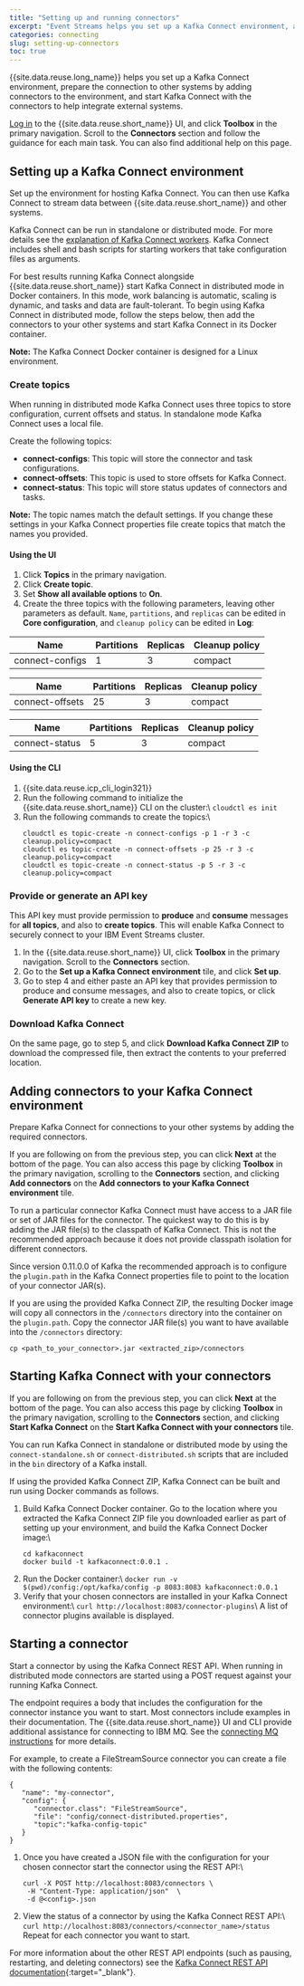 ```yaml
---
title: "Setting up and running connectors"
excerpt: "Event Streams helps you set up a Kafka Connect environment, add connectors to it, and run the connectors to help integrate external systems."
categories: connecting
slug: setting-up-connectors
toc: true
---
```


{{site.data.reuse.long_name}} helps you set up a Kafka Connect environment, prepare the connection to other systems by adding connectors to the environment, and start Kafka Connect with the connectors to help integrate external systems.

[Log in](../../getting-started/logging-in/) to the {{site.data.reuse.short_name}} UI, and click **Toolbox** in the primary navigation. Scroll to the **Connectors** section and follow the guidance for each main task. You can also find additional help on this page.


## Setting up a Kafka Connect environment

Set up the environment for hosting Kafka Connect. You can then use Kafka Connect to stream data between {{site.data.reuse.short_name}} and other systems.

Kafka Connect can be run in standalone or distributed mode. For more details see the [explanation of Kafka Connect workers](../connectors/#workers). Kafka Connect includes shell and bash scripts for starting workers that take configuration files as arguments.

For best results running Kafka Connect alongside {{site.data.reuse.short_name}} start Kafka Connect in distributed mode in Docker containers. In this mode, work balancing is automatic, scaling is dynamic, and tasks and data are fault-tolerant. To begin using Kafka Connect in distributed mode, follow the steps below, then add the connectors to your other systems and start Kafka Connect in its Docker container.

**Note:** The Kafka Connect Docker container is designed for a Linux environment.

### Create topics

When running in distributed mode Kafka Connect uses three topics to store configuration, current offsets and status. In standalone mode Kafka Connect uses a local file.

Create the following topics:

- **connect-configs**: This topic will store the connector and task configurations.
- **connect-offsets**: This topic is used to store offsets for Kafka Connect.
- **connect-status**: This topic will store status updates of connectors and tasks.

**Note:** The topic names match the default settings. If you change these settings in your Kafka Connect properties file create topics that match the names you provided.

#### Using the UI

1. Click **Topics** in the primary navigation.
2. Click **Create topic**.
3. Set **Show all available options** to **On**.
4. Create the three topics with the following parameters, leaving other parameters as default. `Name`, `partitions`, and `replicas` can be edited in **Core configuration**, and `cleanup policy` can be edited in **Log**:

| Name             | Partitions   | Replicas            | Cleanup policy
|------------------|--------------|---------------------|-----------------
| connect-configs  | 1            | 3                   | compact

| Name             | Partitions   | Replicas            | Cleanup policy
|------------------|--------------|---------------------|-----------------
| connect-offsets  | 25           | 3                   | compact

| Name             | Partitions   | Replicas            | Cleanup policy
|------------------|--------------|---------------------|-----------------
| connect-status   | 5            | 3                   | compact

#### Using the CLI

1. {{site.data.reuse.icp_cli_login321}}
2. Run the following command to initialize the {{site.data.reuse.short_name}} CLI on the cluster:\\
   `cloudctl es init`
3. Run the following commands to create the topics:\\
   ```
   cloudctl es topic-create -n connect-configs -p 1 -r 3 -c cleanup.policy=compact
   cloudctl es topic-create -n connect-offsets -p 25 -r 3 -c cleanup.policy=compact
   cloudctl es topic-create -n connect-status -p 5 -r 3 -c cleanup.policy=compact
   ```


### Provide or generate an API key

This API key must provide permission to **produce** and **consume** messages for **all topics**, and also to **create topics**. This will enable Kafka Connect to securely connect to your IBM Event Streams cluster.

1. In the {{site.data.reuse.short_name}} UI, click **Toolbox** in the primary navigation. Scroll to the **Connectors** section.
2. Go to the **Set up a Kafka Connect environment** tile, and click **Set up**.
3. Go to step 4 and either paste an API key that provides permission to produce and consume messages, and also to create topics, or click **Generate API key** to create a new key.

### Download Kafka Connect

On the same page, go to step 5, and click **Download Kafka Connect ZIP** to download the compressed file, then extract the contents to your preferred location.

## Adding connectors to your Kafka Connect environment

Prepare Kafka Connect for connections to your other systems by adding the required connectors.

If you are following on from the previous step, you can click **Next** at the bottom of the page. You can also access this page by clicking **Toolbox** in the primary navigation, scrolling to the **Connectors** section, and clicking **Add connectors** on the **Add connectors to your Kafka Connect environment** tile.

To run a particular connector Kafka Connect must have access to a JAR file or set of JAR files for the connector. The quickest way to do this is by adding the JAR file(s) to the classpath of Kafka Connect. This is not the recommended approach because it does not provide classpath isolation for different connectors.

Since version 0.11.0.0 of Kafka the recommended approach is to configure the `plugin.path` in the Kafka Connect properties file to point to the location of your connector JAR(s).

If you are using the provided Kafka Connect ZIP, the resulting Docker image will copy all connectors in the `/connectors` directory into the container on the `plugin.path`. Copy the connector JAR file(s) you want to have available into the `/connectors` directory:

`cp <path_to_your_connector>.jar <extracted_zip>/connectors`

## Starting Kafka Connect with your connectors

If you are following on from the previous step, you can click **Next** at the bottom of the page. You can also access this page by clicking **Toolbox** in the primary navigation, scrolling to the **Connectors** section, and clicking **Start Kafka Connect** on the **Start Kafka Connect with your connectors** tile.

You can run Kafka Connect in standalone or distributed mode by using the `connect-standalone.sh` or `connect-distributed.sh` scripts that are included in the `bin` directory of a Kafka install.

If using the provided Kafka Connect ZIP, Kafka Connect can be built and run using Docker commands as follows.

1. Build Kafka Connect Docker container. Go to the location where you extracted the Kafka Connect ZIP file you downloaded earlier as part of setting up your environment, and build the Kafka Connect Docker image:\\
   ```
   cd kafkaconnect
   docker build -t kafkaconnect:0.0.1 .
   ```
2. Run the Docker container:\\
   `docker run -v $(pwd)/config:/opt/kafka/config -p 8083:8083 kafkaconnect:0.0.1`
3. Verify that your chosen connectors are installed in your Kafka Connect environment:\\
   `curl http://localhost:8083/connector-plugins`\\
   A list of connector plugins available is displayed.

## Starting a connector

Start a connector by using the Kafka Connect REST API. When running in distributed mode connectors are started using a POST request against your running Kafka Connect.

The endpoint requires a body that includes the configuration for the connector instance you want to start. Most connectors include examples in their documentation. The {{site.data.reuse.short_name}} UI and CLI provide additional assistance for connecting to IBM MQ. See the [connecting MQ instructions](../mq/) for more details.

For example, to create a FileStreamSource connector you can create a file with the following contents:
```
{
   "name": "my-connector",
   "config": {
      "connector.class": "FileStreamSource",
      "file": "config/connect-distributed.properties",
      "topic":"kafka-config-topic"
   }
}
```
1. Once you have created a JSON file with the configuration for your chosen connector start the connector using the REST API:\\
   ```
   curl -X POST http://localhost:8083/connectors \
	-H "Content-Type: application/json"  \
	-d @<config>.json
   ```
2. View the status of a connector by using the Kafka Connect REST API:\\
   `curl http://localhost:8083/connectors/<connector_name>/status`
   Repeat for each connector you want to start.

For more information about the other REST API endpoints (such as pausing, restarting, and deleting connectors) see the [Kafka Connect REST API documentation](https://kafka.apache.org/documentation/#connect_rest){:target="_blank"}.
